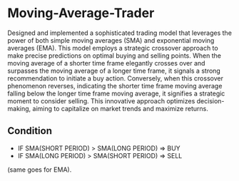# Moving-Average-Trader
Designed and implemented a sophisticated trading model that leverages the power of both simple moving averages (SMA) and exponential moving averages (EMA). This model employs a strategic crossover approach to make precise predictions on optimal buying and selling points. When the moving average of a shorter time frame elegantly crosses over and surpasses the moving average of a longer time frame, it signals a strong recommendation to initiate a buy action. Conversely, when this crossover phenomenon reverses, indicating the shorter time frame moving average falling below the longer time frame moving average, it signifies a strategic moment to consider selling. This innovative approach optimizes decision-making, aiming to capitalize on market trends and maximize returns.
## Condition
- IF SMA(SHORT PERIOD) > SMA(LONG PERIOD) => BUY
- IF SMA(LONG PERIOD) > SMA(SHORT PERIOD) => SELL

(same goes for EMA).

